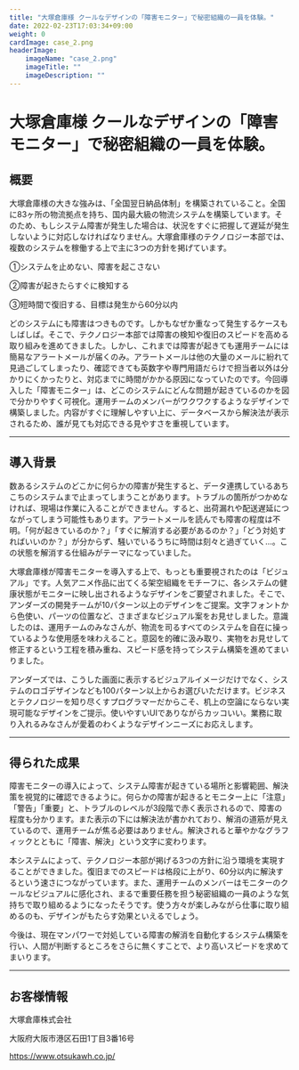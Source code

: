 ```yaml
---
title: "大塚倉庫様 クールなデザインの「障害モニター」で秘密組織の一員を体験。"
date: 2022-02-23T17:03:34+09:00
weight: 0
cardImage: case_2.png
headerImage:
    imageName: "case_2.png"
    imageTitle: ""
    imageDescription: ""
---
```


# 大塚倉庫様 クールなデザインの「障害モニター」で秘密組織の一員を体験。

## 概要　
大塚倉庫様の大きな強みは、「全国翌日納品体制」を構築されていること。全国に83ヶ所の物流拠点を持ち、国内最大級の物流システムを構築しています。そのため、もしシステム障害が発生した場合は、状況をすぐに把握して遅延が発生しないように対応しなければなりません。大塚倉庫様のテクノロジー本部では、複数のシステムを稼働する上で主に3つの方針を掲げています。

①システムを止めない、障害を起こさない

②障害が起きたらすぐに検知する

③短時間で復旧する、目標は発生から60分以内

どのシステムにも障害はつきものです。しかもなぜか重なって発生するケースもしばしば。そこで、テクノロジー本部では障害の検知や復旧のスピードを高める取り組みを進めてきました。しかし、これまでは障害が起きても運用チームには簡易なアラートメールが届くのみ。アラートメールは他の大量のメールに紛れて見過ごしてしまったり、確認できても英数字や専門用語だらけで担当者以外は分かりにくかったりと、対応までに時間がかかる原因になっていたのです。今回導入した「障害モニター」は、どこのシステムにどんな問題が起きているのかを図で分かりやすく可視化。運用チームのメンバーがワクワクするようなデザインで構築しました。内容がすぐに理解しやすい上に、データベースから解決法が表示されるため、誰が見ても対応できる見やすさを重視しています。

***

## 導⼊背景
数あるシステムのどこかに何らかの障害が発生すると、データ連携しているあちこちのシステムまで止まってしまうことがあります。トラブルの箇所がつかめなければ、現場は作業に入ることができません。すると、出荷漏れや配送遅延につながってしまう可能性もあります。アラートメールを読んでも障害の程度は不明。「何が起きているのか？」「すぐに解消する必要があるのか？」「どう対処すればいいのか？」が分からず、騒いでいるうちに時間は刻々と過ぎていく…。この状態を解消する仕組みがテーマになっていました。

大塚倉庫様が障害モニターを導入する上で、もっとも重要視されたのは「ビジュアル」です。人気アニメ作品に出てくる架空組織をモチーフに、各システムの健康状態がモニターに映し出されるようなデザインをご要望されました。そこで、アンダーズの開発チームが10パターン以上のデザインをご提案。文字フォントから色使い、パーツの位置など、さまざまなビジュアル案をお見せしました。意識したのは、運用チームのみなさんが、物流を司るすべてのシステムを自在に操っているような使用感を味わえること。意図を的確に汲み取り、実物をお見せして修正するという工程を積み重ね、スピード感を持ってシステム構築を進めてまいりました。

アンダーズでは、こうした画面に表示するビジュアルイメージだけでなく、システムのロゴデザインなども100パターン以上からお選びいただけます。ビジネスとテクノロジーを知り尽くすプログラマーだからこそ、机上の空論にならない実現可能なデザインをご提示。使いやすいUIでありながらカッコいい。業務に取り入れるみなさんが愛着のわくようなデザインニーズにお応えします。

***

## 得られた成果
障害モニターの導入によって、システム障害が起きている場所と影響範囲、解決策を視覚的に確認できるように。何らかの障害が起きるとモニター上に「注意」「警告」「重要」と、トラブルのレベルが3段階で赤く表示されるので、障害の程度も分かります。また表示の下には解決法が書かれており、解消の道筋が見えているので、運用チームが焦る必要はありません。解決されると華やかなグラフィックとともに「障害、解決」という文字に変わります。

本システムによって、テクノロジー本部が掲げる3つの方針に沿う環境を実現することができました。復旧までのスピードは格段に上がり、60分以内に解決するという速さにつながっています。また、運用チームのメンバーはモニターのクールなビジュアルに感化され、まるで重要任務を担う秘密組織の一員のような気持ちで取り組めるようになったそうです。使う方々が楽しみながら仕事に取り組めるのも、デザインがもたらす効果といえるでしょう。

今後は、現在マンパワーで対処している障害の解消を自動化するシステム構築を行い、人間が判断するところをさらに無くすことで、より高いスピードを求めてまいります。

***

## お客様情報
大塚倉庫株式会社

大阪府大阪市港区石田1丁目3番16号

https://www.otsukawh.co.jp/